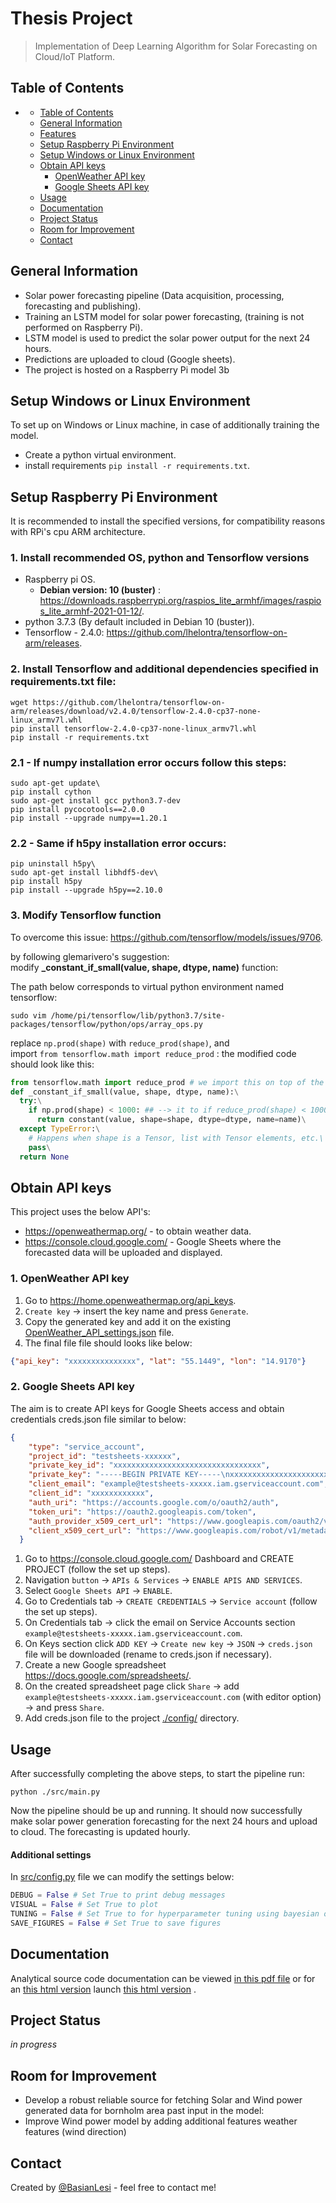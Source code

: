 # Thesis Project
> Implementation of Deep Learning Algorithm for Solar Forecasting on Cloud/IoT Platform.
<!-- > Live demo [_here_](https://www.example.com). If you have the project hosted somewhere, include the link here. -->

## Table of Contents
- [](#)
  - [Table of Contents](#table-of-contents)
  - [General Information](#general-information)
  - [Features](#features)
  - [Setup Raspberry Pi Environment](#setup-raspberry-pi-environment)
  - [Setup Windows or Linux Environment](#setup-windows-or-linux-environment)
  - [Obtain API keys](#obtain-api-keys)
    - [OpenWeather API key](#1-openweather-api-key)
    - [Google Sheets API key](#2-google-sheets-api-key)
  - [Usage](#usage)
  - [Documentation](#documentation)
  - [Project Status](#project-status)
  - [Room for Improvement](#room-for-improvement)
  - [Contact](#contact)
<!-- * [License](#license) -->


## General Information
- Solar power forecasting pipeline (Data acquisition, processing, forecasting and publishing). 
- Training an LSTM model for solar power forecasting, (training is not performed on Raspberry Pi).
- LSTM model is used to predict the solar power output for the next 24 hours.
- Predictions are uploaded to cloud (Google sheets).
- The project is hosted on a Raspberry Pi model 3b

## Setup Windows or Linux Environment
To set up on Windows or Linux machine, in case of additionally training the model. 
- Create a python virtual environment.
- install requirements `pip install -r requirements.txt`. 

## Setup Raspberry Pi Environment
It is recommended to install the specified versions, for compatibility reasons with RPi's cpu ARM architecture.



### 1. Install recommended OS, python and Tensorflow versions
- Raspberry pi OS. 
  - **Debian version: 10 (buster)** : https://downloads.raspberrypi.org/raspios_lite_armhf/images/raspios_lite_armhf-2021-01-12/.
- python 3.7.3 (By default included in Debian 10 (buster)).
- Tensorflow - 2.4.0: https://github.com/lhelontra/tensorflow-on-arm/releases.

### 2. Install Tensorflow and additional dependencies specified in requirements.txt file:
```console
wget https://github.com/lhelontra/tensorflow-on-arm/releases/download/v2.4.0/tensorflow-2.4.0-cp37-none-linux_armv7l.whl
pip install tensorflow-2.4.0-cp37-none-linux_armv7l.whl
pip install -r requirements.txt
```

### 2.1 - If numpy installation error occurs follow this steps:
```console
sudo apt-get update\
pip install cython
sudo apt-get install gcc python3.7-dev
pip install pycocotools==2.0.0
pip install --upgrade numpy==1.20.1
```

### 2.2 - Same if h5py installation error occurs:
```console
pip uninstall h5py\
sudo apt-get install libhdf5-dev\
pip install h5py
pip install --upgrade h5py==2.10.0
```

### 3. Modify Tensorflow function
To overcome this issue: https://github.com/tensorflow/models/issues/9706.

by following glemarivero's suggestion:\
modify **_constant_if_small(value, shape, dtype, name)** function: 

The path below corresponds to virtual python environment named tensorflow:
```console
sudo vim /home/pi/tensorflow/lib/python3.7/site-packages/tensorflow/python/ops/array_ops.py
```
replace  `np.prod(shape)` with `reduce_prod(shape)`, and \
import `from tensorflow.math import reduce_prod` : the modified code should look like this:

```python
from tensorflow.math import reduce_prod # we import this on top of the file
def _constant_if_small(value, shape, dtype, name):\
  try:\
    if np.prod(shape) < 1000: ## --> it to if reduce_prod(shape) < 1000:\
      return constant(value, shape=shape, dtype=dtype, name=name)\
  except TypeError:\
    # Happens when shape is a Tensor, list with Tensor elements, etc.\
    pass\
  return None
  ```
## Obtain API keys
This project uses the below API's:
  - https://openweathermap.org/ - to obtain weather data.
  - https://console.cloud.google.com/ - Google Sheets where the forecasted data will be uploaded and displayed.

### 1. OpenWeather API key
1. Go to https://home.openweathermap.org/api_keys.
1. `Create key` -> insert the key name and press `Generate`.
2. Copy the generated key and add it on the existing [OpenWeather_API_settings.json](https://github.com/BasianLesi/solar-power-forecasting-thesis-project/blob/master/config/OpenWeather_API_settings.json#:~:text=%7B-,%22api_key%22%3A%20%22%22,-%2C%20%22lat%22) file.  
3. The final file file should looks like below:

```json
{"api_key": "xxxxxxxxxxxxxxx", "lat": "55.1449", "lon": "14.9170"}
```

### 2. Google Sheets API key
The aim is to create API keys for Google Sheets access and obtain credentials creds.json file similar to below:
```json
{
    "type": "service_account",
    "project_id": "testsheets-xxxxxx",
    "private_key_id": "xxxxxxxxxxxxxxxxxxxxxxxxxxxxxxxxx",
    "private_key": "-----BEGIN PRIVATE KEY-----\nxxxxxxxxxxxxxxxxxxxxxxx\n-----END PRIVATE KEY-----\n",
    "client_email": "example@testsheets-xxxxx.iam.gserviceaccount.com",
    "client_id": "xxxxxxxxxxxx",
    "auth_uri": "https://accounts.google.com/o/oauth2/auth",
    "token_uri": "https://oauth2.googleapis.com/token",
    "auth_provider_x509_cert_url": "https://www.googleapis.com/oauth2/v1/certs",
    "client_x509_cert_url": "https://www.googleapis.com/robot/v1/metadata/x509/example%40testsheets-xxxxxx.iam.gserviceaccount.com"
  }
```
1. Go to https://console.cloud.google.com/ Dashboard and CREATE PROJECT (follow the set up steps).
1. Navigation `button` -> `APIs & Services` -> `ENABLE APIS AND SERVICES`.
1. Select `Google Sheets API` -> `ENABLE`.
1. Go to Credentials tab -> `CREATE CREDENTIALS` -> `Service account` (follow the set up steps).
1. On Credentials tab -> click the email on Service Accounts section `example@testsheets-xxxxx.iam.gserviceaccount.com`.
1. On Keys section click `ADD KEY` -> `Create new key` -> `JSON` -> `creds.json` file will be downloaded (rename to creds.json if necessary).
1. Create a new Google spreadsheet https://docs.google.com/spreadsheets/.
1. On the created spreadsheet page click `Share` -> add `example@testsheets-xxxxx.iam.gserviceaccount.com` (with editor option) -> and press `Share`. 
1. Add creds.json file to the project [./config/](https://github.com/BasianLesi/solar-power-forecasting-thesis-project/tree/master/config) directory.


## Usage
After successfully completing the above steps, to start the pipeline run:

`python ./src/main.py`

Now the pipeline should be up and running. It should now successfully make solar power generation forecasting for the next 24 hours and upload to cloud. The forecasting is updated hourly.

#### Additional settings
In [src/config.py](https://github.com/BasianLesi/solar-power-forecasting-thesis-project/blob/master/src/config.py#:~:text=DEBUG%20%3D%20True,to%20save%20figures) file we can modify the settings below:
```python
DEBUG = False # Set True to print debug messages
VISUAL = False # Set True to plot
TUNING = False # Set True to for hyperparameter tuning using bayesian optimization            
SAVE_FIGURES = False # Set True to save figures
```

## Documentation
Analytical source code documentation can be viewed [in this pdf file](https://github.com/BasianLesi/solar-power-forecasting-thesis-project/blob/master/doxygen_docs/documentation.pdf) or for an [this html version](https://github.com/BasianLesi/solar-power-forecasting-thesis-project/blob/master/doxygen_docs/html/) launch [this html version](https://github.com/BasianLesi/solar-power-forecasting-thesis-project/blob/master/doxygen_docs/html/index.html) .

## Project Status
_in progress_ 


## Room for Improvement
- Develop a robust reliable source for fetching Solar and Wind power generated data for bornholm area past input in the model:
- Improve Wind power model by adding additional features weather features (wind direction)

## Contact
Created by [@BasianLesi](basian.lesi@gmai.com) - feel free to contact me!